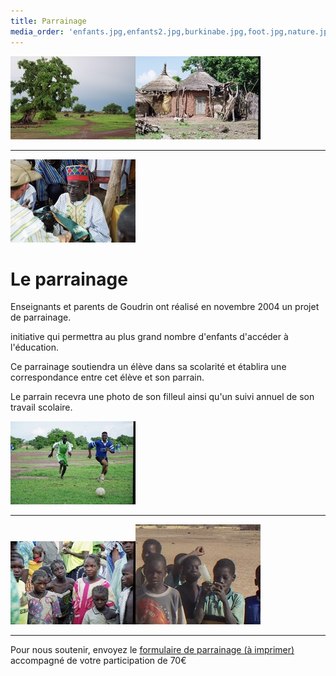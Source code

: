 ```yaml
---
title: Parrainage
media_order: 'enfants.jpg,enfants2.jpg,burkinabe.jpg,foot.jpg,nature.jpg,cases.jpg,soutien.pdf'
---
```


![](nature.jpg)![](cases.jpg)

----

![](burkinabe.jpg)

# Le parrainage

Enseignants et parents de Goudrin ont réalisé en novembre 2004 un projet de parrainage.

initiative qui permettra au plus grand nombre d'enfants d'accéder à l'éducation.

Ce parrainage soutiendra un élève dans sa scolarité et établira une correspondance entre cet élève
et son parrain.

Le parrain recevra une photo de son filleul ainsi qu'un suivi annuel de son travail scolaire.

![](foot.jpg)

----

![](enfants.jpg)![](enfants2.jpg)

----

Pour nous soutenir, envoyez le [formulaire de parrainage (à imprimer)](soutien.pdf) accompagné de votre participation de 70€
